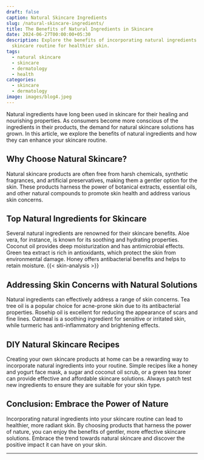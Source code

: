 ```yaml
---
draft: false
caption: Natural Skincare Ingredients
slug: /natural-skincare-ingredients/
title: The Benefits of Natural Ingredients in Skincare
date: 2024-06-27T00:00:00+05:30
description: Explore the benefits of incorporating natural ingredients into your
  skincare routine for healthier skin.
tags:
  - natural skincare
  - skincare
  - dermatology
  - health
categories:
  - skincare
  - dermatology
image: images/blog4.jpeg
---
```


Natural ingredients have long been used in skincare for their healing and nourishing properties. As consumers become more conscious of the ingredients in their products, the demand for natural skincare solutions has grown. In this article, we explore the benefits of natural ingredients and how they can enhance your skincare routine.

## Why Choose Natural Skincare?

Natural skincare products are often free from harsh chemicals, synthetic fragrances, and artificial preservatives, making them a gentler option for the skin. These products harness the power of botanical extracts, essential oils, and other natural compounds to promote skin health and address various skin concerns.

## Top Natural Ingredients for Skincare

Several natural ingredients are renowned for their skincare benefits. Aloe vera, for instance, is known for its soothing and hydrating properties. Coconut oil provides deep moisturization and has antimicrobial effects. Green tea extract is rich in antioxidants, which protect the skin from environmental damage. Honey offers antibacterial benefits and helps to retain moisture.
{{< skin-analysis >}}
## Addressing Skin Concerns with Natural Solutions

Natural ingredients can effectively address a range of skin concerns. Tea tree oil is a popular choice for acne-prone skin due to its antibacterial properties. Rosehip oil is excellent for reducing the appearance of scars and fine lines. Oatmeal is a soothing ingredient for sensitive or irritated skin, while turmeric has anti-inflammatory and brightening effects.

## DIY Natural Skincare Recipes

Creating your own skincare products at home can be a rewarding way to incorporate natural ingredients into your routine. Simple recipes like a honey and yogurt face mask, a sugar and coconut oil scrub, or a green tea toner can provide effective and affordable skincare solutions. Always patch test new ingredients to ensure they are suitable for your skin type.

## Conclusion: Embrace the Power of Nature

Incorporating natural ingredients into your skincare routine can lead to healthier, more radiant skin. By choosing products that harness the power of nature, you can enjoy the benefits of gentler, more effective skincare solutions. Embrace the trend towards natural skincare and discover the positive impact it can have on your skin.

---
